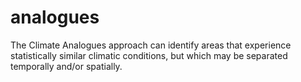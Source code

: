 analogues
=========

The Climate Analogues approach can identify areas that experience statistically similar climatic conditions, but which may be separated temporally and/or spatially.
